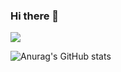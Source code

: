 ### Hi there 👋

<a href="https://opencv.org/" target="_blank"><img src="https://img.shields.io/badge/opencv-ffff99?style=for-the-badge&logo=#5C3EE8&logoColor=ffff99"/></a>

![Anurag's GitHub stats](https://github-readme-stats.vercel.app/api?username=yn0212&show_icons=true&theme=flag-india)
